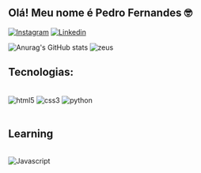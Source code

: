 ## Olá! Meu nome é Pedro Fernandes 🤓

[![Instagram](	https://img.shields.io/badge/Instagram-E4405F?style=for-the-badge&logo=instagram&logoColor=white)](https://www.instagram.com/pedro.codez/)
[![Linkedin](	https://img.shields.io/badge/LinkedIn-0077B5?style=for-the-badge&logo=linkedin&logoColor=white)](https://www.linkedin.com/in/pedro-fernandess/)

![Anurag's GitHub stats](https://github-readme-stats.vercel.app/api?username=pedrofernandesz&show_icons=true&theme=dracula)
![zeus](https://github.com/pedrofernandesz/pedrofernandesz/blob/main/zeus-min.gif)

## Tecnologias:

<div style="display: inline_block"><br/>

<img align="center" alt="html5" src="https://img.shields.io/badge/HTML5-E34F26?style=for-the-badge&logo=html5&logoColor=white"/>
<img align="center" alt="css3" src="https://img.shields.io/badge/CSS-239120?&style=for-the-badge&logo=css3&logoColor=white"/>
<img align="center" alt="python" src="https://img.shields.io/badge/Python-3776AB?style=for-the-badge&logo=python&logoColor=white"/>

</div>

<br/>

## Learning

<div style="display: inline_block"><br/>

<img align="center" alt="Javascript" src="https://img.shields.io/badge/JavaScript-F7DF1E?style=for-the-badge&logo=javascript&logoColor=black"/>

</div>
